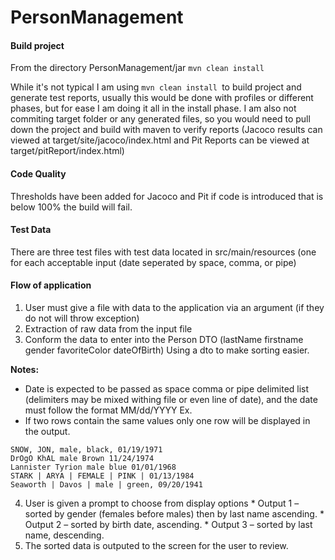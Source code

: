 # PersonManagement

#### Build project
From the directory PersonManagement/jar
```mvn clean install```

While it's not typical I am using ```mvn clean install ```to build project and generate test reports, usually this would be done with profiles or different phases, but for ease I am doing it all in the install phase. I am also not commiting target folder or any generated files, so you would need to pull down the project and build with maven to verify reports (Jacoco results can viewed at target/site/jacoco/index.html and Pit Reports can be viewed at target/pitReport/index.html)

#### Code Quality 
Thresholds have been added for Jacoco and Pit if code is introduced that is below 100% the build will fail.

#### Test Data
There are three test files with test data located in src/main/resources (one for each acceptable input (date seperated by space, comma, or pipe)


#### Flow of application
1. User must give a file with data to the application via an argument (if they do not will throw exception)
2. Extraction of raw data from the input file
3. Conform the data to enter into the Person DTO (lastName firstname gender favoriteColor dateOfBirth) Using a dto to make sorting easier.

**Notes:**
*  Date is expected to be passed as space comma or pipe delimited list (delimiters may be mixed withing file or even line of date), and the date must follow the format MM/dd/YYYY
Ex.
  * If two rows contain the same values only one row will be displayed in the output.

```Targaryen, daenerys, female, black, 01/20/1970
SNOW, JON, male, black, 01/19/1971
DrOgO KhAL male Brown 11/24/1974
Lannister Tyrion male blue 01/01/1968
STARK | ARYA | FEMALE | PINK | 01/13/1984
Seaworth | Davos | male | green, 09/20/1941
```
 
4. User is given a prompt to choose from display options
        * Output 1 – sorted by gender (females before males) then by last name ascending.
        * Output 2 – sorted by birth date, ascending.
        * Output 3 – sorted by last name, descending.
5. The sorted data is outputed to the screen for the user to review.